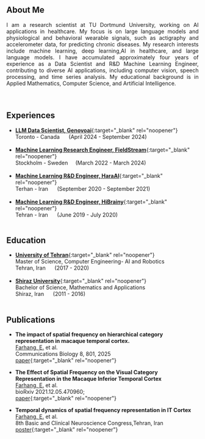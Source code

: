 ## About Me
<div align="justify">
I am a research scientist at TU Dortmund University, working on AI applications in healthcare. My focus is on large language models and physiological and behavioral wearable signals, such as actigraphy and accelerometer data, for predicting chronic diseases. My research interests include machine learning, deep learning,AI in healthcare, and large language models. I have accumulated approximately four years of experience as a Data Scientist and R&D Machine Learning Engineer, contributing to diverse AI applications, including computer vision, speech processing, and time series analysis. My educational background is in Applied Mathematics, Computer Science, and Artificial Intelligence.
</div>
<br> <br>

## Experiences

- [**LLM Data Scientist, Genovoai**](https://genovoai.com/){:target="_blank" rel="noopener"} <br>Toronto - Canada &nbsp;&nbsp;&nbsp;&nbsp; (April 2024 - September 2024)  <br> <br>
- [**Machine Learning Research Engineer, FieldStream**](https://www.fieldstream.ai//){:target="_blank" rel="noopener"} <br> Stockholm - Sweden &nbsp;&nbsp;&nbsp;&nbsp;(March 2022 - March 2024)  <br> <br>
- [**Machine Learning R&D Engineer, HaraAI**](https://hara.ai/){:target="_blank" rel="noopener"} <br> Terhan - Iran &nbsp;&nbsp;&nbsp;&nbsp; (September 2020 - September 2021) <br> <br>
- [**Machine Learning R&D Engineer, HiBrainy**](https://presentid.com){:target="_blank" rel="noopener"} <br> Tehran -  Iran &nbsp;&nbsp;&nbsp;&nbsp; (June 2019 - July 2020) <br> <br>

## Education


- [**University of Tehran**](https://ut.ac.ir/en){:target="_blank" rel="noopener"} <br>Master of Science, Computer Engineering- AI and Robotics<br> Tehran, Iran &nbsp;&nbsp;&nbsp;&nbsp; (2017 -  2020) <br> <br>
- [**Shiraz University**](https://shirazu.ac.ir/en/home){:target="_blank" rel="noopener"} <br>Bachelor of Science, Mathematics and Applications<br> Shiraz, Iran &nbsp;&nbsp;&nbsp;&nbsp; (2011 -  2016) <br> <br>

## Publications

- **The impact of spatial frequency on hierarchical category representation in macaque temporal cortex.** <br> <u>Farhang, E.</u> et al. <br> Communications Biology 8, 801, 2025 <br> [paper](https://doi.org/10.1038/s42003-025-08230-5){:target="_blank" rel="noopener"} <br> 

- **The Effect of Spatial Frequency on the Visual Category Representation in the Macaque Inferior Temporal Cortex** <br> <u>Farhang, E.</u> et al. <br> bioRxiv 2021.12.05.470960; <br> [paper](https://doi.org/10.1101/2021.12.05.470960){:target="_blank" rel="noopener"} <br> 

- **Temporal dynamics of spatial frequency representation in IT Cortex**<br> <u>Farhang, E.</u> et al. <br> 8th Basic and Clinical Neuroscience Congress,Tehran, Iran <br> [poster](https://en.civilica.com/doc/976593/){:target="_blank" rel="noopener"} <br> 

